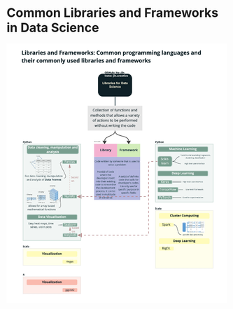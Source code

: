 # Common Libraries and Frameworks in Data Science
![700](/Appendix/Images/Mind%20Map%20of%20Libraries%20and%20FrameWork.jpeg)
